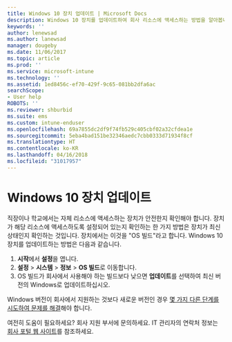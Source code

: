 ```yaml
---
title: Windows 10 장치 업데이트 | Microsoft Docs
description: Windows 10 장치를 업데이트하여 회사 리소스에 액세스하는 방법을 알아봅니다.
keywords: ''
author: lenewsad
ms.author: lanewsad
manager: dougeby
ms.date: 11/06/2017
ms.topic: article
ms.prod: ''
ms.service: microsoft-intune
ms.technology: ''
ms.assetid: 1ed8456c-ef70-429f-9c65-081bb2dfa6ac
searchScope:
- User help
ROBOTS: ''
ms.reviewer: shburbid
ms.suite: ems
ms.custom: intune-enduser
ms.openlocfilehash: 69a7855dc2df9f74fb529c405cbf02a32cfdea1e
ms.sourcegitcommit: 5eba4bad151be32346aedc7cbb0333d71934f8cf
ms.translationtype: HT
ms.contentlocale: ko-KR
ms.lasthandoff: 04/16/2018
ms.locfileid: "31017957"
---
```

# <a name="update-your-windows-10-device"></a>Windows 10 장치 업데이트

직장이나 학교에서는 자체 리소스에 액세스하는 장치가 안전한지 확인해야 합니다. 장치가 해당 리소스에 액세스하도록 설정되어 있는지 확인하는 한 가지 방법은 장치가 최신 상태인지 확인하는 것입니다. 장치에서는 이것을 "OS 빌드"라고 합니다. Windows 10 장치를 업데이트하는 방법은 다음과 같습니다.

1. **시작**에서 **설정**을 엽니다.
2. **설정** > **시스템** > **정보** > **OS 빌드**로 이동합니다.
3. OS 빌드가 회사에서 사용해야 하는 빌드보다 낮으면 **업데이트**를 선택하여 최신 버전의 Windows로 업데이트하십시오.

Windows 버전이 회사에서 지원하는 것보다 새로운 버전인 경우 [몇 가지 다른 단계를 시도하여 문제를 해결](your-windows-version-isnt-yet-supported.md)해야 합니다.

여전히 도움이 필요하세요? 회사 지원 부서에 문의하세요. IT 관리자의 연락처 정보는 [회사 포털 웹 사이트](https://portal.manage.microsoft.com#HelpDeskDialog)를 참조하세요.
